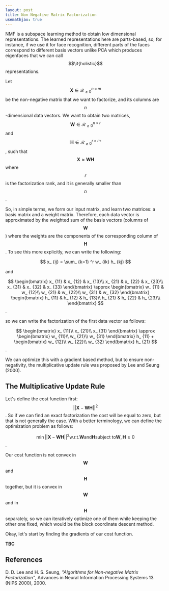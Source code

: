 ```yaml
---
layout: post
title: Non-Negative Matrix Factorization
usemathjax: true
---
```


NMF is a subspace learning method to obtain low dimensional representations. The learned representations here are parts-based, so, for instance, if we use it for face recognition, different parts of the faces correspond to different basis vectors unlike PCA which produces eigenfaces that we can call $$\it{holistic}$$ representations.

Let $$\mathbf{X} \in \mathcal{R}_ {\geq 0} ^{n \times m}$$ be the non-negative matrix that we want to factorize, and its columns are $$n$$-dimensional data vectors. We want to obtain two matrices, $$\mathbf{W} \in \mathcal{R}_ {\geq 0} ^{n \times r}$$ and $$\mathbf{H} \in \mathcal{R}_ {\geq 0} ^{r \times m}$$, such that $$\mathbf{X} \approx \mathbf{W}\mathbf{H}$$ where $$r$$ is the factorization rank, and it is generally smaller than $$n$$.

So, in simple terms, we form our input matrix, and learn two matrices: a basis matrix and a weight matrix. Therefore, each data vector is approximated by the weighted sum of the basis vectors (columns of $$\mathbf{W}$$) where the weights are the components of the corresponding column of $$\mathbf{H}$$. To see this more explicitly, we can write the following:

$$
x_ {ij} = \sum_ {k=1} ^r w_ {ik} h_ {kj}
$$

and

$$
\begin{bmatrix}
x_ {11} & x_ {12} & x_ {13}\\
x_ {21} & x_ {22} & x_ {23}\\
x_ {31} & x_ {32} & x_ {33}
\end{bmatrix} \approx
\begin{bmatrix}
w_ {11} & w_ {12}\\
w_ {21} & w_ {22}\\
w_ {31} & w_ {32}
\end{bmatrix}
\begin{bmatrix}
h_ {11} & h_ {12} & h_ {13}\\
h_ {21} & h_ {22} & h_ {23}\\
\end{bmatrix}
$$.

so we can write the factorization of the first data vector as follows:

$$
\begin{bmatrix}
x_ {11}\\
x_ {21}\\
x_ {31}
\end{bmatrix} \approx
\begin{bmatrix}
w_ {11}\\
w_ {21}\\
w_ {31}
\end{bmatrix} h_ {11} +
\begin{bmatrix}
w_ {12}\\
w_ {22}\\
w_ {32}
\end{bmatrix} h_ {21}
$$.

We can optimize this with a gradient based method, but to ensure non-negativity, the multiplicative update rule was proposed by Lee and Seung (2000).

The Multiplicative Update Rule
--
Let's define the cost function first: $$||\mathbf{X}-\mathbf{W}\mathbf{H}||^2$$. So if we can find an exact factorization the cost will be equal to zero, but that is not generally the case. With a better terminology, we can define the optimization problem as follows:

$$
\min ||\mathbf{X}-\mathbf{W}\mathbf{H}||^2 \text{w.r.t.} \mathbf{W} \text{and} \mathbf{H} \text{subject to} \mathbf{W}, \mathbf{H} \geq 0
$$.

Our cost function is not convex in $$\mathbf{W}$$ and $$\mathbf{H}$$ together, but it is convex in $$\mathbf{W}$$ and in $$\mathbf{H}$$ separately, so we can iteratively optimize one of them while keeping the other one fixed, which would be the block coordinate descent method.

Okay, let's start by finding the gradients of our cost function.
  
**TBC**

References
--
D. D. Lee and H. S. Seung, *"Algorithms for Non-negative Matrix Factorization"*, Advances in Neural Information Processing Systems 13 (NIPS 2000), 2000.

